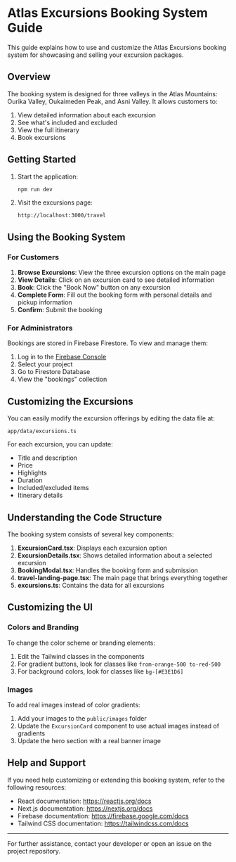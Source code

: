# Atlas Excursions Booking System Guide

This guide explains how to use and customize the Atlas Excursions booking system for showcasing and selling your excursion packages.

## Overview

The booking system is designed for three valleys in the Atlas Mountains: Ourika Valley, Oukaimeden Peak, and Asni Valley. It allows customers to:

1. View detailed information about each excursion
2. See what's included and excluded
3. View the full itinerary
4. Book excursions

## Getting Started

1. Start the application:
   ```bash
   npm run dev
   ```

2. Visit the excursions page:
   ```
   http://localhost:3000/travel
   ```

## Using the Booking System

### For Customers

1. **Browse Excursions**: View the three excursion options on the main page
2. **View Details**: Click on an excursion card to see detailed information
3. **Book**: Click the "Book Now" button on any excursion
4. **Complete Form**: Fill out the booking form with personal details and pickup information
5. **Confirm**: Submit the booking

### For Administrators

Bookings are stored in Firebase Firestore. To view and manage them:

1. Log in to the [Firebase Console](https://console.firebase.google.com/)
2. Select your project
3. Go to Firestore Database
4. View the "bookings" collection

## Customizing the Excursions

You can easily modify the excursion offerings by editing the data file at:
```
app/data/excursions.ts
```

For each excursion, you can update:
- Title and description
- Price
- Highlights
- Duration
- Included/excluded items
- Itinerary details

## Understanding the Code Structure

The booking system consists of several key components:

1. **ExcursionCard.tsx**: Displays each excursion option
2. **ExcursionDetails.tsx**: Shows detailed information about a selected excursion
3. **BookingModal.tsx**: Handles the booking form and submission
4. **travel-landing-page.tsx**: The main page that brings everything together
5. **excursions.ts**: Contains the data for all excursions

## Customizing the UI

### Colors and Branding

To change the color scheme or branding elements:

1. Edit the Tailwind classes in the components
2. For gradient buttons, look for classes like `from-orange-500 to-red-500`
3. For background colors, look for classes like `bg-[#E3E1D6]`

### Images

To add real images instead of color gradients:

1. Add your images to the `public/images` folder
2. Update the `ExcursionCard` component to use actual images instead of gradients
3. Update the hero section with a real banner image

## Help and Support

If you need help customizing or extending this booking system, refer to the following resources:

- React documentation: https://reactjs.org/docs
- Next.js documentation: https://nextjs.org/docs
- Firebase documentation: https://firebase.google.com/docs
- Tailwind CSS documentation: https://tailwindcss.com/docs

---

For further assistance, contact your developer or open an issue on the project repository. 